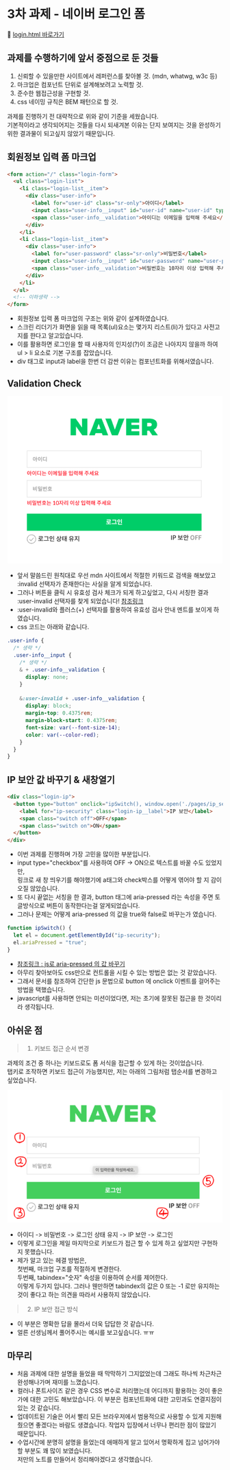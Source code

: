 # 3차 과제 - 네이버 로그인 폼

🔗 [login.html 바로가기](https://jimyeong21.github.io/homework/login/login.html)

## 과제를 수행하기에 앞서 중점으로 둔 것들

1. 신뢰할 수 있을만한 사이트에서 레퍼런스를 찾아볼 것. (mdn, whatwg, w3c 등)
2. 마크업은 컴포넌트 단위로 설계해보려고 노력할 것.
3. 준수한 웹접근성을 구현할 것.
4. css 네이밍 규칙은 BEM 패턴으로 할 것.

과제를 진행하기 전 대략적으로 위와 같이 기준을 세웠습니다.<br />
기본적이라고 생각되어지는 것들을 다시 되새겨본 이유는 단지 보여지는 것을 완성하기 위한 결과물이 되고싶지 않았기 때문입니다.

## 회원정보 입력 폼 마크업

```html
<form action="/" class="login-form">
  <ul class="login-list">
    <li class="login-list__item">
      <div class="user-info">
        <label for="user-id" class="sr-only">아이디</label>
        <input class="user-info__input" id="user-id" name="user-id" type="email" placeholder="아이디" required />
        <span class="user-info__validation">아이디는 이메일을 입력해 주세요</span>
      </div>
    </li>
    <li class="login-list__item">
      <div class="user-info">
        <label for="user-password" class="sr-only">비밀번호</label>
        <input class="user-info__input" id="user-password" name="user-password" type="password" minlength="10" placeholder="비밀번호" required />
        <span class="user-info__validation">비밀번호는 10자리 이상 입력해 주세요</span>
      </div>
    </li>
  </ul>
  <!-- 이하생략 -->
</form>
```

- 회원정보 입력 폼 마크업의 구조는 위와 같이 설계하였습니다.
- 스크린 리더기가 화면을 읽을 때 목록(ul)요소는 몇가지 리스트(li)가 있다고 사전고지를 한다고 알고있습니다.<br />
- 이를 활용하면 로그인을 할 때 사용자의 인지성(?)이 조금은 나아지지 않을까 하여 ul > li 요소로 기본 구조를 잡았습니다.
- div 태그로 input과 label을 한번 더 감싼 이유는 컴포넌트화를 위해서였습니다.<br />

## Validation Check

<p style="text-align: center;">
  <img src="./images/img-login-validation.png" alt="Validation Check">
</p>

- 앞서 말씀드린 원칙대로 우선 mdn 사이트에서 적절한 키워드로 검색을 해보았고 :invalid 선택자가 존재한다는 사실을 알게 되었습니다.
- 그러나 버튼을 클릭 시 유효성 검사 체크가 되게 하고싶었고, 다시 서칭한 결과 :user-invalid 선택자를 찾게 되었습니다! [참조링크](https://developer.mozilla.org/en-US/docs/Web/CSS/:user-invalid)
- :user-invalid와 플러스(+) 선택자를 활용하여 유효성 검사 안내 멘트를 보이게 하였습니다.
- css 코드는 아래와 같습니다.

```css
.user-info {
  /* 생략 */
  .user-info__input {
    /* 생략 */
    & + .user-info__validation {
      display: none;
    }

    &:user-invalid + .user-info__validation {
      display: block;
      margin-top: 0.4375rem;
      margin-block-start: 0.4375rem;
      font-size: var(--font-size-14);
      color: var(--color-red);
    }
  }
}
```

## IP 보안 값 바꾸기 & 새창열기

```html
<div class="login-ip">
  <button type="button" onclick="ipSwitch(), window.open('./pages/ip_security.html')" aria-pressed="false" id="ip-security" class="login-ip__button">
    <label for="ip-security" class="login-ip__label">IP 보안</label>
    <span class="switch off">OFF</span>
    <span class="switch on">ON</span>
  </button>
</div>
```

- 이번 과제를 진행하며 가장 고민을 많이한 부분입니다.<br />
- input type="checkbox"를 사용하여 OFF -> ON으로 텍스트를 바꿀 수도 있었지만, <br />
  링크로 새 창 띄우기를 해야했기에 a태그와 check박스를 어떻게 엮어야 할 지 감이 오질 않았습니다.
- 또 다시 끝없는 서칭을 한 결과, button 태그에 aria-pressed 라는 속성을 주면 토글방식으로 버튼이 동작한다는걸 알게되었습니다.
- 그러나 문제는 어떻게 aria-pressed 의 값을 true와 false로 바꾸는가 였습니다.

```js
function ipSwitch() {
  let el = document.getElementById("ip-security");
  el.ariaPressed = "true";
}
```

- [참조링크 : js로 aria-pressed 의 값 바꾸기](https://developer.mozilla.org/en-US/docs/Web/API/Element/ariaPressed)
- 아무리 찾아보아도 css만으로 컨트롤을 시킬 수 있는 방법은 없는 것 같았습니다.
- 그래서 문서를 참조하여 간단한 js 문법으로 button 에 onclick 이벤트를 걸어주는 방법을 택했습니다.
- javascript를 사용하면 안되는 미션이었다면, 저는 초기에 잘못된 접근을 한 것이리라 생각됩니다.

## 아쉬운 점

> 1. 키보드 접근 순서 변경

과제의 조건 중 하나는 키보드로도 폼 서식을 접근할 수 있게 하는 것이었습니다.<br />
탭키로 조작하면 키보드 접근이 가능했지만, 저는 아래의 그림처럼 탭순서를 변경하고 싶었습니다.

<p style="text-align: center;">
  <img src="./images/img-login-tab.png" alt="로그인 키보드 접근 순서">
  
  - 아이디 -> 비밀번호 -> 로그인 상태 유지 -> IP 보안 -> 로그인
  - 이렇게 로그인을 제일 마지막으로 키보드가 접근 할 수 있게 하고 싶었지만 구현하지 못했습니다.
  - 제가 알고 있는 헤결 방법은,<br />
  첫번째, 마크업 구조를 적절하게 변경한다. <br />
  두번째, tabindex="숫자" 속성을 이용하여 순서를 제어한다. <br />
  이렇게 두가지 입니다. 그러나 웬만하면 tabindex의 값은 0 또는 -1 로만 유지하는 것이 좋다고 하는 의견을 따라서 사용하지 않았습니다.

> 2. IP 보안 접근 방식

- 이 부분은 명확한 답을 몰라서 더욱 답답한 것 같습니다.
- 얼른 선생님께서 풀어주시는 예시를 보고싶습니다. ㅠㅠ

## 마무리

- 처음 과제에 대한 설명을 들었을 때 막막하기 그지없었는데 그래도 하나씩 차근차근 완성해나가며 재미를 느꼈습니다.
- 컬러나 폰트사이즈 같은 경우 CSS 변수로 처리했는데 어디까지 활용하는 것이 좋은가에 대한 고민도 해보았습니다. 이 부분은 컴포넌트화에 대한 고민과도 연결지점이 있는 것 같습니다.
- 업데이트된 기술은 어서 빨리 모든 브라우저에서 범용적으로 사용할 수 있게 지원해줬으면 좋겠다는 바람도 생겼습니다. 작업자 입장에서 너무나 편리한 점이 많았기 때문입니다.
- 수업시간에 분명히 설명을 들었는데 애매하게 알고 있어서 명확하게 집고 넘어가야할 부분도 꽤 많이 보였습니다. <br /> 저만의 노트를 만들어서 정리해야겠다고 생각했습니다.

